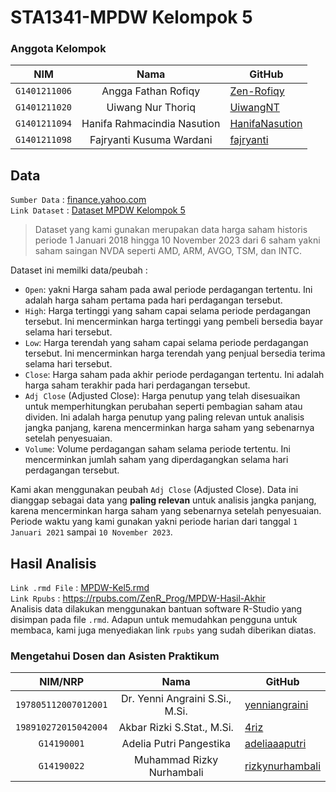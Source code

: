 # STA1341-MPDW Kelompok 5
### Anggota Kelompok
|    **NIM**    |            **Nama**           | **GitHub**                                          |
|:-------------:|:-----------------------------:|-----------------------------------------------------|
| `G1401211006` |      Angga Fathan Rofiqy      | [Zen-Rofiqy](https://github.com/Zen-Rofiqy )        |
| `G1401211020` |       Uiwang Nur Thoriq       | [UiwangNT](https://github.com/UiwangNT)             |
| `G1401211094` | Hanifa   Rahmacindia Nasution | [HanifaNasution](https://github.com/HanifaNasution) |
| `G1401211098` |   Fajryanti   Kusuma Wardani  | [fajryanti](http://github.com/fajryanti)            |
  
## Data
`Sumber Data` : [finance.yahoo.com](https://finance.yahoo.com/)  
`Link Dataset` : [Dataset MPDW Kelompok 5](https://github.com/Zen-Rofiqy/-STA1341-MPDW-Kel5/blob/main/Dataset%20MPDW%20Kelompok%205.csv)  
> Dataset yang kami gunakan merupakan data harga saham historis periode 1 Januari 2018 hingga 10 November 2023 dari 6 saham yakni saham saingan NVDA seperti AMD, ARM, AVGO, TSM, dan INTC.  

Dataset ini memilki data/peubah :
* `Open`: yakni Harga saham pada awal periode perdagangan tertentu. Ini adalah harga saham pertama pada hari perdagangan tersebut.
* `High`: Harga tertinggi yang saham capai selama periode perdagangan tersebut. Ini mencerminkan harga tertinggi yang pembeli bersedia bayar selama hari tersebut.
* `Low`: Harga terendah yang saham capai selama periode perdagangan tersebut. Ini mencerminkan harga terendah yang penjual bersedia terima selama hari tersebut.
* `Close`: Harga saham pada akhir periode perdagangan tertentu. Ini adalah harga saham terakhir pada hari perdagangan tersebut.
* `Adj Close` (Adjusted Close): Harga penutup yang telah disesuaikan untuk memperhitungkan perubahan seperti pembagian saham atau dividen. Ini adalah harga penutup yang paling relevan untuk analisis jangka panjang, karena mencerminkan harga saham yang sebenarnya setelah penyesuaian.
* `Volume`: Volume perdagangan saham selama periode tertentu. Ini mencerminkan jumlah saham yang diperdagangkan selama hari perdagangan tersebut.
  
Kami akan menggunakan peubah `Adj Close` (Adjusted Close). Data ini dianggap sebagai data yang **paling relevan** untuk analisis jangka panjang, karena mencerminkan harga saham yang sebenarnya setelah penyesuaian. Periode waktu yang kami gunakan yakni periode harian dari tanggal `1 Januari 2021` sampai `10 November 2023`.  

## Hasil Analisis
`Link .rmd File` : [MPDW-Kel5.rmd](https://github.com/Zen-Rofiqy/-STA1341-MPDW-Kel5/blob/main/MPDW-Kel5.rmd)  
`Link Rpubs` : https://rpubs.com/ZenR_Prog/MPDW-Hasil-Akhir  
Analisis data dilakukan menggunakan bantuan software R-Studio yang disimpan pada file `.rmd`. 
Adapun untuk memudahkan pengguna untuk membaca, kami juga menyediakan link `rpubs` yang sudah diberikan diatas.


### Mengetahui Dosen dan Asisten Praktikum
|      **NIM/NRP**     |             **Nama**            | **GitHub**                                           |
|:--------------------:|:-------------------------------:|------------------------------------------------------|
| `197805112007012001` | Dr. Yenni Angraini S.Si., M.Si. | [yenniangraini](https://github.com/yenniangraini)    |
| `198910272015042004` |    Akbar Rizki S.Stat., M.Si.   | [4riz](https://github.com/4riz)                      |
|      `G14190001`     |     Adelia Putri Pangestika     | [adeliaaaputri](https://github.com/adeliaaaputri)    |
|      `G14190022`     |    Muhammad Rizky Nurhambali    | [rizkynurhambali](http://github.com/rizkynurhambali) |

